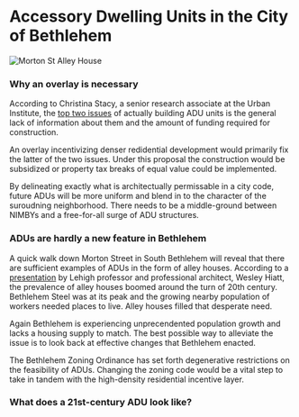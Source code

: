 # Accessory Dwelling Units in the City of Bethlehem 

![Morton St Alley House](https://github.com/JosephDotta/JosephDotta.github.io/blob/main/alleyhouseprinceton.jpg?raw=true)


### Why an overlay is necessary

According to Christina Stacy, a senior research associate at the Urban Institute, the [top two issues](https://www.washingtonpost.com/realestate/accessory-dwellings-offer-one-solution-to-the-affordable-housing-problem/2021/01/07/b7e48918-0417-11eb-897d-3a6201d6643f_story.html) of actually building ADU units is the general lack of information about them and the amount of funding required for construction. 

An overlay incentivizing denser redidential development would primarily fix the latter of the two issues. Under this proposal the construction would be subsidized or property tax breaks of equal value could be implemented. 

By delineating exactly what is architectually permissable in a city code, future ADUs will be more uniform and blend in to the character of the suroudning neighborhood. There needs to be a middle-ground between NIMBYs and a free-for-all surge of ADU structures. 

### ADUs are hardly a new feature in Bethlehem

A quick walk down Morton Street in South Bethlehem will reveal that there are sufficient examples of ADUs in the form of alley houses. According to a [presentation](https://lvrhab.org/alley-house-presentation) by Lehigh professor and professional architect, Wesley Hiatt, the prevalence of alley houses boomed around the turn of 20th century. Bethlehem Steel was at its peak and the growing nearby population of workers needed places to live. Alley houses filled that desperate need. 

Again Bethlehem is experiencing unprecendented population growth and lacks a housing supply to match. The best possible way to alleviate the issue is to look back at effective changes that Bethlehem enacted. 

The Bethlehem Zoning Ordinance has set forth degenerative restrictions on the feasibility of ADUs. Changing the zoning code would be a vital step to take in tandem with the high-density residential incentive layer. 

### What does a 21st-century ADU look like?

